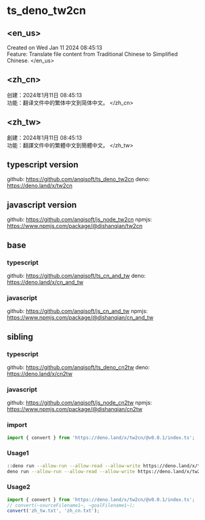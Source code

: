 # ts_deno_tw2cn
## <en_us>
Created on Wed Jan 11 2024 08:45:13<br>
Feature: Translate file content from Traditional Chinese to Simplified Chinese.
</en_us><br>

## <zh_cn>
创建：2024年1月11日 08:45:13<br>
功能：翻译文件中的繁体中文到简体中文。
</zh_cn><br>

## <zh_tw>
創建：2024年1月11日 08:45:13<br>
功能：翻譯文件中的繁體中文到簡體中文。
</zh_tw><br>

## typescript version
github: https://github.com/anqisoft/ts_deno_tw2cn
deno: https://deno.land/x/tw2cn

## javascript version
github: https://github.com/anqisoft/js_node_tw2cn
npmjs: https://www.npmjs.com/package/@dishanqian/tw2cn

## base
### typescript
github: https://github.com/anqisoft/ts_cn_and_tw
deno: https://deno.land/x/cn_and_tw
### javascript
github: https://github.com/anqisoft/js_cn_and_tw
npmjs: https://www.npmjs.com/package/@dishanqian/cn_and_tw

## sibling
### typescript
github: https://github.com/anqisoft/ts_deno_cn2tw
deno: https://deno.land/x/cn2tw
### javascript
github: https://github.com/anqisoft/js_node_cn2tw
npmjs: https://www.npmjs.com/package/@dishanqian/cn2tw

### import
```typescript
import { convert } from 'https://deno.land/x/tw2cn/@v0.0.1/index.ts';
```

### Usage1
```bash
::deno run --allow-run --allow-read --allow-write https://deno.land/x/tw2cn/@v0.0.1/index.ts ~sourceFilename~ ~goalFilename~
deno run --allow-run --allow-read --allow-write https://deno.land/x/tw2cn/@v0.0.1/index.ts zh_tw.txt zh_cn.txt
```

### Usage2
```typescript
import { convert } from 'https://deno.land/x/tw2cn/@v0.0.1/index.ts';
// convert(~sourceFilename1~, ~goalFilename1~);
convert('zh_tw.txt', 'zh_cn.txt');
```
